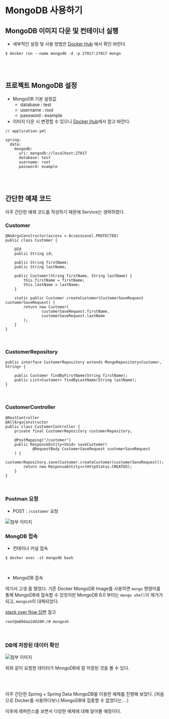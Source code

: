 # MongoDB 사용하기

## MongoDB 이미지 다운 및 컨테이너 실행

- 세부적인 설정 및 사용 방법은 [Docker Hub](https://hub.docker.com/_/mongo) 에서 확인 바란다.

```
$ docker run --name mongodb -d -p 27017:27017 mongo
```

<br/>
<br/>

## 프로젝트 MongoDB 설정

- MongoDB 기본 설정값
    - database : test
    - username : root
    - password : example
- 이미지 다운 시 변경할 수 있으니 [Docker Hub](https://hub.docker.com/_/mongo)에서 참고 바란다.

```
// application.yml

spring:
  data:
    mongodb:
      uri: mongodb://localhost:27017
      database: test
      username: root
      password: example
```

<br/>
<br/>

## 간단한 예제 코드

아주 간단한 예제 코드를 작성하기 때문에 Service는 생략하였다.

### Customer

```
@NoArgsConstructor(access = AccessLevel.PROTECTED)
public class Customer {

    @Id
    public String id;

    public String firstName;
    public String lastName;

    public Customer(String firstName, String lastName) {
        this.firstName = firstName;
        this.lastName = lastName;
    }

    static public Customer createCustomer(CustomerSaveRequest customerSaveRequest) {
        return new Customer(
                customerSaveRequest.firstName,
                customerSaveRequest.lastName
        );
    }
}
```

<br/>

### CustomerRepository

```
public interface CustomerRepository extends MongoRepository<Customer, String> {

    public Customer findByFirstName(String firstName);
    public List<Customer> findByLastName(String lastName);
}
```

<br/>

### CustomerController

```
@RestController
@AllArgsConstructor
public class CustomerController {
    private final CustomerRepository customerRepository;

    @PostMapping("/customer")
    public ResponseEntity<Void> saveCustomer(
            @RequestBody CustomerSaveRequest customerSaveRequest
    ) {
        customerRepository.save(Customer.createCustomer(customerSaveRequest));
        return new ResponseEntity<>(HttpStatus.CREATED);
    }
}
```


<br/>

### Postman 요청

- POST : `/customer` 요청

![첨부 이미지](https://file-upload-store-jdd.s3.ap-northeast-2.amazonaws.com/%EB%AA%BD%EA%B3%A0%EB%94%94%EB%B9%84Postman.JPG)
<br/>

### MongDB 접속

- 컨테이너 커널 접속

```
$ docker exec -it mongodb bash
```

<br/>

- MongoDB 접속

여기서 고생 좀 했었다. 기존 Docker MongoDB Image를 사용하면 `mongo` 명령어를 통해 MongoDB에 접속할 수 있엇지만 MongoDB 6.0 부터는 `mongo shell`이 제거가 되고, `mongosh`이 대체되었다.


[stack over flow 답변](https://stackoverflow.com/questions/73582703/mongo-command-not-found-on-mongodb-6-0-docker-container) 참고

```
root@a89daa2dd200:/# mongosh
```

<br/>

### DB에 저장된 데이터 확인

![첨부 이미지](https://file-upload-store-jdd.s3.ap-northeast-2.amazonaws.com/%EB%AA%BD%EA%B3%A0%EB%94%94%EB%B9%84%ED%99%95%EC%9D%B8.JPG)


위와 같이 요청한 데이터가 MongoDB에 잘 저장된 것을 볼 수 있다.


<br/>
<br/>

아주 간단한 Spring + Spring Data MongoDB를 이용한 예제를 진행해 보았다. (처음으로 Docker를 사용하다보니 MongoDB에 집중할 수 없었다는....) 

이후에 레퍼런스를 보면서 다양한 예제에 대해 알아볼 예정이다.